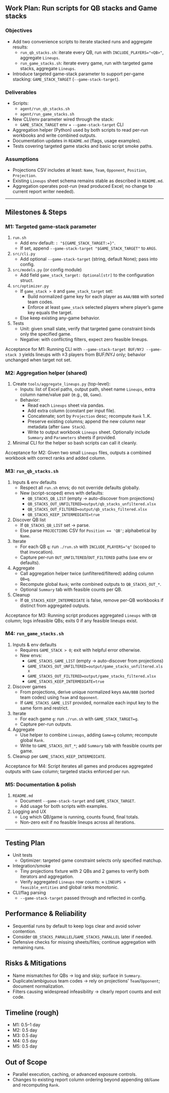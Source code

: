 ## Work Plan: Run scripts for QB stacks and Game stacks

### Objectives
- Add two convenience scripts to iterate stacked runs and aggregate results:
  - `run_qb_stacks.sh`: iterate every QB, run with `INCLUDE_PLAYERS="<QB>"`, aggregate `Lineups`.
  - `run_game_stacks.sh`: iterate every game, run with targeted game stacks, aggregate `Lineups`.
- Introduce targeted game-stack parameter to support per-game stacking: `GAME_STACK_TARGET` (`--game-stack-target`).

### Deliverables
- Scripts:
  - `agent/run_qb_stacks.sh`
  - `agent/run_game_stacks.sh`
- New CLI/env parameter wired through the stack:
  - `GAME_STACK_TARGET` env + `--game-stack-target` CLI
- Aggregation helper (Python) used by both scripts to read per-run workbooks and write combined outputs.
- Documentation updates in `README.md` (flags, usage examples).
- Tests covering targeted game stacks and basic script smoke paths.

### Assumptions
- Projections CSV includes at least: `Name`, `Team`, `Opponent`, `Position`, `Projection`.
- Existing `Lineups` sheet schema remains stable as described in `README.md`.
- Aggregation operates post-run (read produced Excel; no change to current report writer needed).

---

## Milestones & Steps

### M1: Targeted game-stack parameter
1) `run.sh`
   - Add env default: `: "${GAME_STACK_TARGET:=}"`.
   - If set, append `--game-stack-target "$GAME_STACK_TARGET"` to `ARGS`.
2) `src/cli.py`
   - Add optional `--game-stack-target` (string, default None); pass into config.
3) `src/models.py` (or config module)
   - Add field `game_stack_target: Optional[str]` to the configuration struct.
4) `src/optimizer.py`
   - If `game_stack > 0` and `game_stack_target` set:
     - Build normalized game key for each player as `AAA/BBB` with sorted team codes.
     - Enforce at least `game_stack` selected players where player’s game key equals the target.
   - Else keep existing any-game behavior.
5) Tests
   - Unit: given small slate, verify that targeted game constraint binds only the specified game.
   - Negative: with conflicting filters, expect zero feasible lineups.

Acceptance for M1: Running CLI with `--game-stack-target BUF/NYJ --game-stack 3` yields lineups with ≥3 players from BUF/NYJ only; behavior unchanged when target not set.

### M2: Aggregation helper (shared)
1) Create `tools/aggregate_lineups.py` (top-level):
   - Inputs: list of Excel paths, output path, sheet name `Lineups`, extra column name/value pair (e.g., `QB`, `Game`).
   - Behavior:
     - Read each `Lineups` sheet via pandas.
     - Add extra column (constant per input file).
     - Concatenate; sort by `Projection` desc; recompute `Rank` 1..K.
     - Preserve existing columns; append the new column near metadata (after `Game Stack`).
     - Write to output workbook `Lineups` sheet. Optionally include `Summary` and `Parameters` sheets if provided.
2) Minimal CLI for the helper so bash scripts can call it cleanly.

Acceptance for M2: Given two small `Lineups` files, outputs a combined workbook with correct ranks and added column.

### M3: `run_qb_stacks.sh`
1) Inputs & env defaults
   - Respect all `run.sh` envs; do not override defaults globally.
   - New (script-scoped) envs with defaults:
     - `QB_STACKS_QB_LIST` (empty → auto-discover from projections)
     - `QB_STACKS_OUT_UNFILTERED=output/qb_stacks_unfiltered.xlsx`
     - `QB_STACKS_OUT_FILTERED=output/qb_stacks_filtered.xlsx`
     - `QB_STACKS_KEEP_INTERMEDIATE=true`
2) Discover QB list
   - If `QB_STACKS_QB_LIST` set → parse.
   - Else parse `PROJECTIONS` CSV for `Position == 'QB'`; alphabetical by `Name`.
3) Iterate
   - For each QB `q`: run `./run.sh` with `INCLUDE_PLAYERS="q"` (scoped to that invocation).
   - Capture per-run `OUT_UNFILTERED`/`OUT_FILTERED` paths (use env or defaults).
4) Aggregate
   - Call aggregation helper twice (unfiltered/filtered) adding column `QB=q`.
   - Recompute global `Rank`; write combined outputs to `QB_STACKS_OUT_*`.
   - Optional `Summary` tab with feasible counts per QB.
5) Cleanup
   - If `QB_STACKS_KEEP_INTERMEDIATE` is false, remove per-QB workbooks if distinct from aggregated outputs.

Acceptance for M3: Running script produces aggregated `Lineups` with `QB` column; logs infeasible QBs; exits 0 if any feasible lineups exist.

### M4: `run_game_stacks.sh`
1) Inputs & env defaults
   - Requires `GAME_STACK > 0`; exit with helpful error otherwise.
   - New envs:
     - `GAME_STACKS_GAME_LIST` (empty → auto-discover from projections)
     - `GAME_STACKS_OUT_UNFILTERED=output/game_stacks_unfiltered.xlsx`
     - `GAME_STACKS_OUT_FILTERED=output/game_stacks_filtered.xlsx`
     - `GAME_STACKS_KEEP_INTERMEDIATE=true`
2) Discover games
   - From projections, derive unique normalized keys `AAA/BBB` (sorted team codes) using `Team` and `Opponent`.
   - If `GAME_STACKS_GAME_LIST` provided, normalize each input key to the same form and restrict.
3) Iterate
   - For each game `g`: run `./run.sh` with `GAME_STACK_TARGET=g`.
   - Capture per-run outputs.
4) Aggregate
   - Use helper to combine `Lineups`, adding `Game=g` column; recompute global `Rank`.
   - Write to `GAME_STACKS_OUT_*`; add `Summary` tab with feasible counts per game.
5) Cleanup per `GAME_STACKS_KEEP_INTERMEDIATE`.

Acceptance for M4: Script iterates all games and produces aggregated outputs with `Game` column; targeted stacks enforced per run.

### M5: Documentation & polish
1) `README.md`
   - Document `--game-stack-target` and `GAME_STACK_TARGET`.
   - Add usage for both scripts with examples.
2) Logging and UX
   - Log which QB/game is running, counts found, final totals.
   - Non-zero exit if no feasible lineups across all iterations.

---

## Testing Plan
- Unit tests
  - Optimizer: targeted game constraint selects only specified matchup.
- Integration/smoke
  - Tiny projections fixture with 2 QBs and 2 games to verify both iterators and aggregation.
  - Verify aggregated `Lineups` row counts: ≈ `LINEUPS × feasible_entities` and global ranks monotonic.
- CLI/flag parsing
  - `--game-stack-target` passed through and reflected in config.

## Performance & Reliability
- Sequential runs by default to keep logs clear and avoid solver contention.
- Consider `QB_STACKS_PARALLEL`/`GAME_STACKS_PARALLEL` later if needed.
- Defensive checks for missing sheets/files; continue aggregation with remaining runs.

## Risks & Mitigations
- Name mismatches for QBs → log and skip; surface in `Summary`.
- Duplicate/ambiguous team codes → rely on projections’ `Team`/`Opponent`; document normalization.
- Filters causing widespread infeasibility → clearly report counts and exit code.

## Timeline (rough)
- M1: 0.5–1 day
- M2: 0.5 day
- M3: 0.5 day
- M4: 0.5 day
- M5: 0.5 day

## Out of Scope
- Parallel execution, caching, or advanced exposure controls.
- Changes to existing report column ordering beyond appending `QB`/`Game` and recomputing `Rank`.

